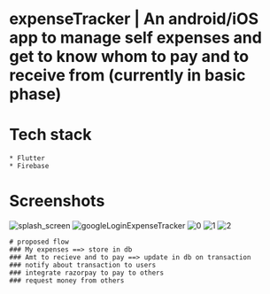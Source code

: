 # expenseTracker | An android/iOS app to manage self expenses and get to know whom to pay and to receive from (currently in basic phase)


# Tech stack
  ```
  * Flutter
  * Firebase
 ```


# Screenshots
![splash_screen](https://github.com/ajayg51/expense_tracker/assets/60037249/4b5063d7-ffd6-454f-8dae-ab7b965eddb5)
![googleLoginExpenseTracker](https://github.com/ajayg51/expense_tracker/assets/60037249/7ec0610f-2b0c-410b-be78-bed206c8d2f8)
![0](https://github.com/ajayg51/expense_tracker/assets/60037249/b3928f45-54c6-4383-942f-e11c9ef7a2a9)
![1](https://github.com/ajayg51/expense_tracker/assets/60037249/5e10c9ca-1766-44e7-b9ba-b5d96c004b9b)
![2](https://github.com/ajayg51/expense_tracker/assets/60037249/3ab859e9-e2c1-42aa-9b91-dc379a63aeca)


```
# proposed flow
### My expenses ==> store in db
### Amt to recieve and to pay ==> update in db on transaction
### notify about transaction to users
### integrate razorpay to pay to others
### request money from others
```
